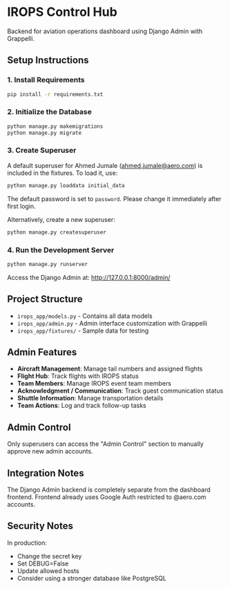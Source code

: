 # IROPS Control Hub

Backend for aviation operations dashboard using Django Admin with Grappelli.

## Setup Instructions

### 1. Install Requirements

```bash
pip install -r requirements.txt
```

### 2. Initialize the Database

```bash
python manage.py makemigrations
python manage.py migrate
```

### 3. Create Superuser

A default superuser for Ahmed Jumale (ahmed.jumale@aero.com) is included in the fixtures.
To load it, use:

```bash
python manage.py loaddata initial_data
```

The default password is set to `password`. Please change it immediately after first login.

Alternatively, create a new superuser:

```bash
python manage.py createsuperuser
```

### 4. Run the Development Server

```bash
python manage.py runserver
```

Access the Django Admin at: http://127.0.0.1:8000/admin/

## Project Structure

- `irops_app/models.py` - Contains all data models
- `irops_app/admin.py` - Admin interface customization with Grappelli
- `irops_app/fixtures/` - Sample data for testing

## Admin Features

- **Aircraft Management**: Manage tail numbers and assigned flights
- **Flight Hub**: Track flights with IROPS status
- **Team Members**: Manage IROPS event team members
- **Acknowledgment / Communication**: Track guest communication status
- **Shuttle Information**: Manage transportation details
- **Team Actions**: Log and track follow-up tasks

## Admin Control

Only superusers can access the "Admin Control" section to manually approve new admin accounts.

## Integration Notes

The Django Admin backend is completely separate from the dashboard frontend.
Frontend already uses Google Auth restricted to @aero.com accounts.

## Security Notes

In production:
- Change the secret key
- Set DEBUG=False
- Update allowed hosts
- Consider using a stronger database like PostgreSQL
